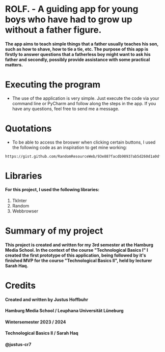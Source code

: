 # ROLF. - A guiding app for young boys who have had to grow up without a father figure.

#### The app aims to teach simple things that a father usually teaches his son, such as how to shave, how to tie a tie, etc. The purpose of this app is firstly to answer questions that a fatherless boy might want to ask his father and secondly, possibly provide assistance with some practical matters.

#

# Executing the program

- The use of the application is very simple. Just execute the code via your command line or PyCharm and follow along the steps in the app. If you have any questions, feel free to send me a message.

#

# Quotations

- To be able to access the broswer when clicking certain buttons, I used the following code as an inspiration to get mine working:

```
https://gist.github.com/RandomResourceWeb/93e887facdb98937ab5d260d1a0df270
```

#

# Libraries

#### For this project, I used the following libraries:
 1. TkInter
 2. Random
 3. Webbrowser

#

# Summary of my project

#### This project is created and written for my 3rd semester at the Hamburg Media School. In the context of the course "Technological Basics I" I created the first prototype of this application, being followed by it's finished MVP for the course "Technological Basics II", held by lecturer Sarah Haq.

#

# Credits

#### Created and written by Justus Hoffbuhr
#### Hamburg Media School / Leuphana Universität Lüneburg
#### Wintersemester 2023 / 2024
#### Technological Basics II / Sarah Haq
#### @justus-cr7
